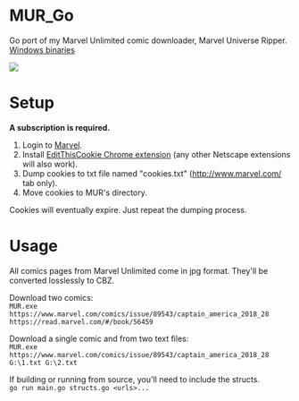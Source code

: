 # MUR_Go
Go port of my Marvel Unlimited comic downloader, Marvel Universe Ripper.
[Windows binaries](https://github.com/Sorrow446/MUR_Go/releases)

![](https://i.imgur.com/xbfNr6j.png)

# Setup
**A subscription is required.**  
1. Login to [Marvel](http://www.marvel.com/).
2. Install [EditThisCookie Chrome extension](https://chrome.google.com/webstore/detail/editthiscookie/fngmhnnpilhplaeedifhccceomclgfbg?hl=en) (any other Netscape extensions will also work).
3. Dump cookies to txt file named "cookies.txt" (http://www.marvel.com/ tab only).
4. Move cookies to MUR's directory.

Cookies will eventually expire. Just repeat the dumping process.

# Usage
All comics pages from Marvel Unlimited come in jpg format. They'll be converted losslessly to CBZ.

Download two comics:   
`MUR.exe https://www.marvel.com/comics/issue/89543/captain_america_2018_28 https://read.marvel.com/#/book/56459`

Download a single comic and from two text files:   
`MUR.exe https://www.marvel.com/comics/issue/89543/captain_america_2018_28 G:\1.txt G:\2.txt`

If building or running from source, you'll need to include the structs.   
`go run main.go structs.go <urls>...`
